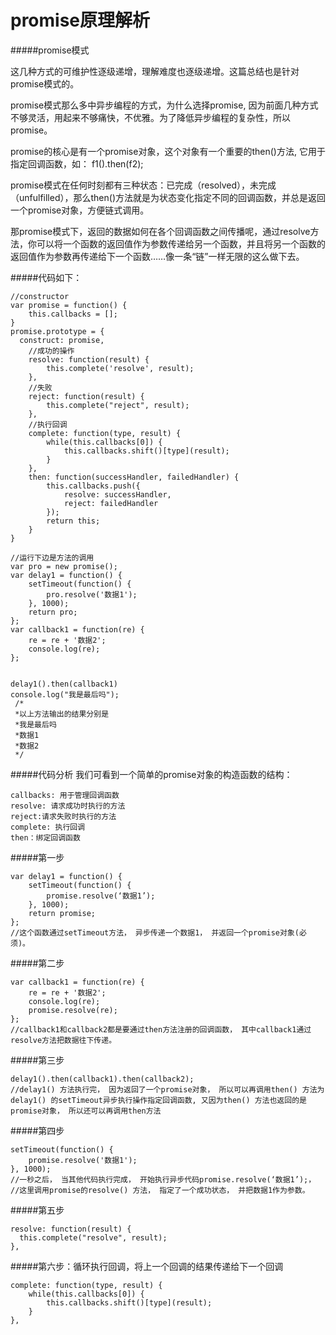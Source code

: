 # promise原理解析
#####promise模式

这几种方式的可维护性逐级递增，理解难度也逐级递增。这篇总结也是针对promise模式的。

promise模式那么多中异步编程的方式，为什么选择promise, 因为前面几种方式不够灵活，用起来不够痛快，不优雅。为了降低异步编程的复杂性，所以promise。

promise的核心是有一个promise对象，这个对象有一个重要的then()方法, 它用于指定回调函数，如：
f1().then(f2);

promise模式在任何时刻都有三种状态：已完成（resolved），未完成（unfulfilled），那么then()方法就是为状态变化指定不同的回调函数，并总是返回一个promise对象，方便链式调用。

那promise模式下，返回的数据如何在各个回调函数之间传播呢，通过resolve方法，你可以将一个函数的返回值作为参数传递给另一个函数，并且将另一个函数的返回值作为参数再传递给下一个函数……像一条“链”一样无限的这么做下去。

#####代码如下：

```
//constructor
var promise = function() {
	this.callbacks = [];
}
promise.prototype = {
  construct: promise,
	//成功的操作
	resolve: function(result) {
		this.complete('resolve', result);
	},
	//失败
	reject: function(result) {
		this.complete("reject", result);
	},
	//执行回调
	complete: function(type, result) {
		while(this.callbacks[0]) {
			this.callbacks.shift()[type](result);
		}
	},
	then: function(successHandler, failedHandler) {
		this.callbacks.push({
			resolve: successHandler,
			reject: failedHandler
		});
		return this;
	}
}

//运行下边是方法的调用
var pro = new promise();
var delay1 = function() {
	setTimeout(function() {
		pro.resolve('数据1');
	}, 1000);
	return pro;
};
var callback1 = function(re) {
	re = re + '数据2';
	console.log(re);
};


delay1().then(callback1)
console.log("我是最后吗");
 /*
 *以上方法输出的结果分别是
 *我是最后吗
 *数据1
 *数据2
 */
```
#####代码分析
我们可看到一个简单的promise对象的构造函数的结构：

	callbacks: 用于管理回调函数
	resolve: 请求成功时执行的方法
	reject:请求失败时执行的方法
	complete: 执行回调
	then：绑定回调函数

#####第一步
```
var delay1 = function() {
	setTimeout(function() {
		promise.resolve(‘数据1’);
	}, 1000);
	return promise;
};
//这个函数通过setTimeout方法， 异步传递一个数据1， 并返回一个promise对象(必须)。
```

#####第二步
```
var callback1 = function(re) {
	re = re + '数据2';
	console.log(re);
	promise.resolve(re);
};
//callback1和callback2都是要通过then方法注册的回调函数， 其中callback1通过resolve方法把数据往下传递。
```

#####第三步
```
delay1().then(callback1).then(callback2);
//delay1() 方法执行完， 因为返回了一个promise对象， 所以可以再调用then() 方法为delay1() 的setTimeout异步执行操作指定回调函数, 又因为then() 方法也返回的是promise对象， 所以还可以再调用then方法
```

#####第四步
```
setTimeout(function() {
	promise.resolve('数据1');
}, 1000);
//一秒之后， 当其他代码执行完成， 开始执行异步代码promise.resolve(‘数据1’);，
//这里调用promise的resolve() 方法， 指定了一个成功状态， 并把数据1作为参数。
```

#####第五步
```
resolve: function(result) {
  this.complete("resolve", result);
},
```

#####第六步：循环执行回调，将上一个回调的结果传递给下一个回调
```
complete: function(type, result) {
	while(this.callbacks[0]) {
		this.callbacks.shift()[type](result);
	}
},
```
